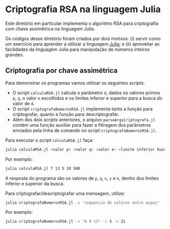# Criptografia RSA na linguagem Julia
Este diretório em particular implementa o algoritmo RSA para criptografia com chave assimétrica na linguagem Julia. 

Os códigos desse diretório foram criados por dois motivos: (i) servir como um exercício para aprender a utilizar a linguagem [Julia](https://julialang.org); e (ii) aproveitar as facilidades da linguagem Julia para manipulação de números inteiros grandes.

## Criptografia por chave assimétrica
Para demonstrar os programas vamos utilizar os seguintes _scripts_:
- O _script_ ``calculaRSA.jl`` calcula o parâmetro ``d``, dados os valores primos ``p``, ``q``, o valor ``e`` escolhidos e os limites inferior e superior para a busca do valor de ``d``.
- O _script_ ``criptografaNumerosRSA.jl`` implementa tanto a função para criptografar, quanto a função para descriptografar. 
- Além dos dois _scripts_ anteriores, o arquivo ``parseArgsCriptografa.jl`` contém uma função auxiliar para fazer a filtragem dos parâmetros enviados pela linha de comando no _script_ ``criptografaNumerosRSA.jl``.


Para executar o _script_ ``calculaRSA.jl`` faça:
```bash
julia calculaRSA.jl <valor p> <valor q> <valor e> <limite inferior busca> <limite superior busca>
```

Por exemplo:
```bash
julia calculaRSA.jl 7 13 5 10 500
```

A resposta do programa são os valores de ``p``, ``q``, ``n``, ``z`` e ``e``, dentro dos limites inferior e superior da busca.

Para criptografar/descriptografar uma mensagem, utilize:
```bash
julia criptografaNumerosRSA.jl -v "sequencia de valores entre aspas"  -c <chave> -n <valor de n>
```

Por exemplo:
```bash
julia criptografaNumerosRSA.jl -v "6 9 13" -c 5 -n 21
```
